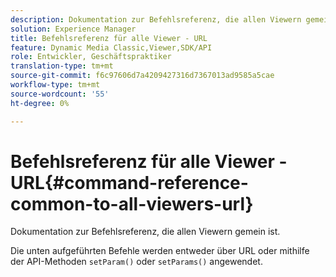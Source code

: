 ```yaml
---
description: Dokumentation zur Befehlsreferenz, die allen Viewern gemein ist.
solution: Experience Manager
title: Befehlsreferenz für alle Viewer - URL
feature: Dynamic Media Classic,Viewer,SDK/API
role: Entwickler, Geschäftspraktiker
translation-type: tm+mt
source-git-commit: f6c97606d7a4209427316d7367013ad9585a5cae
workflow-type: tm+mt
source-wordcount: '55'
ht-degree: 0%

---
```



# Befehlsreferenz für alle Viewer - URL{#command-reference-common-to-all-viewers-url}

Dokumentation zur Befehlsreferenz, die allen Viewern gemein ist.

Die unten aufgeführten Befehle werden entweder über URL oder mithilfe der API-Methoden `setParam()` oder `setParams()` angewendet.
